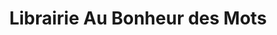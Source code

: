 ---
title: "Librairie Au Bonheur des Mots"
url: /angers/librairie-au-bonheur-des-mots/
shop: livres
---